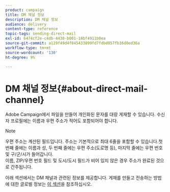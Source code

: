 ```yaml
---
product: campaign
title: DM 채널 정보
description: DM 채널 정보
audience: delivery
content-type: reference
topic-tags: sending-direct-mail
exl-id: 6474cf2e-c4db-4430-b001-18bf4911b0ea
source-git-commit: a129f49d4f045433899fd7fdbd057fb16d0ed36a
workflow-type: tm+mt
source-wordcount: '130'
ht-degree: 9%

---
```


# DM 채널 정보{#about-direct-mail-channel}

Adobe Campaign에서 파일을 만들어 개인화된 문자를 대량 게재할 수 있습니다. 수신자 프로필에는 이름과 우편 주소가 적어도 포함되어야 합니다.

>[!NOTE]
>
>우편 주소는 계산된 필드입니다. 주소는 기본적으로 최대 6줄을 포함할 수 있습니다.첫 번째 줄에는 이름과 성, 두 번째 줄에는 우편 주소(도로명 등), 마지막 줄에는 우편 번호 및 구/군/시가 들어갑니다.\
>이름, ZIP/우편 번호 필드 및 도시/도시 필드가 비어 있지 않은 경우 주소가 완료된 것으로 간주됩니다.

아래 섹션에서는 DM 채널과 관련된 정보를 제공합니다. 게재를 만들고 전송하는 방법에 대한 글로벌 정보는 [이 섹션](steps-about-delivery-creation-steps.md)을 참조하십시오.
